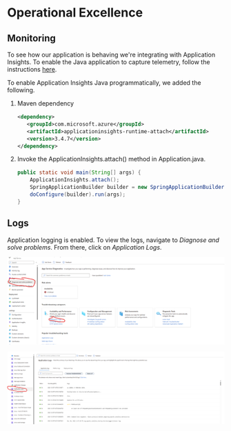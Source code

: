 # Operational Excellence

## Monitoring

To see how our application is behaving we're integrating with Application Insights. To enable the Java application to capture telemetry, follow the instructions [here](https://learn.microsoft.com/en-us/azure/azure-monitor/app/java-in-process-agent).

To enable Application Insights Java programmatically, we added the following.

1. Maven dependency

   ```xml
   <dependency>
      <groupId>com.microsoft.azure</groupId>
      <artifactId>applicationinsights-runtime-attach</artifactId>
      <version>3.4.7</version>
   </dependency>
   ```
1. Invoke the ApplicationInsights.attach() method in Application.java.

   ```java
   public static void main(String[] args) {
       ApplicationInsights.attach();
       SpringApplicationBuilder builder = new SpringApplicationBuilder();
       doConfigure(builder).run(args);
   }
   ```

## Logs

Application logging is enabled. To view the logs, navigate to *Diagnose and solve problems*. From there, click on *Application Logs*.

![Diagnose and solve problems](assets/appservice-diagnose-and-solve-problems.png)

![Application Logs](assets/appservice-diagnose-and-solve-problems-application-logs.png)